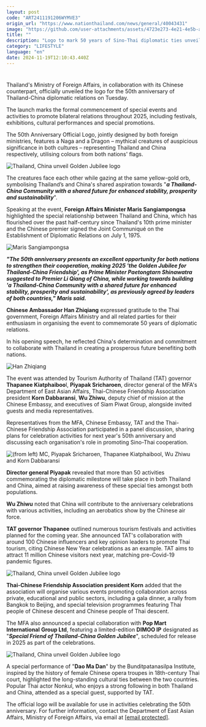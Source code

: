 ```yaml
---
layout: post
code: "ART2411191206WYMVE3"
origin_url: "https://www.nationthailand.com/news/general/40043431"
image: "https://github.com/user-attachments/assets/4723e273-4e21-4e5b-aafe-d0fe52390b5a"
title: ""
description: "Logo to mark 50 years of Sino-Thai diplomatic ties unveiled"
category: "LIFESTYLE"
language: "en"
date: 2024-11-19T12:10:43.440Z
---
```


# 











Thailand's Ministry of Foreign Affairs, in collaboration with its Chinese counterpart, officially unveiled the logo for the 50th anniversary of Thailand-China diplomatic relations on Tuesday.



The launch marks the formal commencement of special events and activities to promote bilateral relations throughout 2025, including festivals, exhibitions, cultural performances and special promotions.



The 50th Anniversary Official Logo, jointly designed by both foreign ministries, features a Naga and a Dragon – mythical creatures of auspicious significance in both cultures – representing Thailand and China respectively, utilising colours from both nations' flags.

  ![Thailand, China unveil Golden Jubilee logo](https://github.com/user-attachments/assets/728ec714-b83c-4422-8824-b785b838e5e6)

The creatures face each other while gazing at the same yellow-gold orb, symbolising Thailand’s and China's shared aspiration towards "_**a Thailand-China Community with a shared future for enhanced stability, prosperity and sustainability**_".



Speaking at the event, **Foreign Affairs Minister Maris Sangiampongsa** highlighted the special relationship between Thailand and China, which has flourished over the past half-century since Thailand's 10th prime minister and the Chinese premier signed the Joint Communiqué on the Establishment of Diplomatic Relations on July 1, 1975.



  ![Maris Sangiampongsa](https://media.nationthailand.com/uploads/images/contents/w1024/2024/11/BjZZceopbho1xUGLGbBR.webp?x-image-process=style/lg-webp)

_**"The 50th anniversary presents an excellent opportunity for both nations to strengthen their cooperation, making 2025 'the Golden Jubilee for Thailand-China Friendship', as Prime Minister Paetongtarn Shinawatra suggested to Premier Li Qiang of China, while working towards building 'a Thailand-China Community with a shared future for enhanced stability, prosperity and sustainability', as previously agreed by leaders of both countries," Maris said.**_





**Chinese Ambassador Han Zhiqiang** expressed gratitude to the Thai government, Foreign Affairs Ministry and all related parties for their enthusiasm in organising the event to commemorate 50 years of diplomatic relations.

In his opening speech, he reflected China's determination and commitment to collaborate with Thailand in creating a prosperous future benefiting both nations.

  ![Han Zhiqiang](https://github.com/user-attachments/assets/c3c838d4-e00a-4b14-a92a-30bae7e0214b)

The event was attended by Tourism Authority of Thailand (TAT) governor **Thapanee Kiatphaiboo**l, **Piyapak Sricharoen**, director general of the MFA's Department of East Asian Affairs, Thai-Chinese Friendship Association president **Korn Dabbaransi**, **Wu Zhiwu**, deputy chief of mission at the Chinese Embassy, and executives of Siam Piwat Group, alongside invited guests and media representatives.



Representatives from the MFA, Chinese Embassy, TAT and the Thai-Chinese Friendship Association participated in a panel discussion, sharing plans for celebration activities for next year's 50th anniversary and discussing each organisation's role in promoting Sino-Thai cooperation.



  ![(from left) MC, Piyapak Sricharoen, Thapanee Kiatphaibool, Wu Zhiwu and Korn Dabbaransi](https://github.com/user-attachments/assets/fa7bf51e-1c67-4466-aaee-d3eed132d820)



**Director general Piyapak** revealed that more than 50 activities commemorating the diplomatic milestone will take place in both Thailand and China, aimed at raising awareness of these special ties amongst both populations.



**Wu Zhiwu** noted that China will contribute to the anniversary celebrations with various activities, including an aerobatics show by the Chinese air force.





**TAT governor Thapanee** outlined numerous tourism festivals and activities planned for the coming year. She announced TAT's collaboration with around 100 Chinese influencers and key opinion leaders to promote Thai tourism, citing Chinese New Year celebrations as an example. TAT aims to attract 11 million Chinese visitors next year, matching pre-Covid-19 pandemic figures.



  ![Thailand, China unveil Golden Jubilee logo](https://media.nationthailand.com/uploads/images/contents/w1024/2024/11/vx6fMo5CHnejYGsy7W41.webp?x-image-process=style/lg-webp)



**Thai-Chinese Friendship Association president Korn** added that the association will organise various events promoting collaboration across private, educational and public sectors, including a gala dinner, a rally from Bangkok to Beijing, and special television programmes featuring Thai people of Chinese descent and Chinese people of Thai descent.



The MFA also announced a special collaboration with **Pop Mart International** **Group Ltd**, featuring a limited-edition **DIMOO IP** designated as "_**Special Friend of Thailand-China Golden Jubilee**_", scheduled for release in 2025 as part of the celebrations.



  ![Thailand, China unveil Golden Jubilee logo](https://github.com/user-attachments/assets/f9c5444d-033e-4afd-943d-94d22f7b32d0)

A special performance of "**Dao Ma Dan**" by the Bunditpatanasilpa Institute, inspired by the history of female Chinese opera troupes in 18th-century Thai court, highlighted the long-standing cultural ties between the two countries. Popular Thai actor Nonkul, who enjoys a strong following in both Thailand and China, attended as a special guest, supported by TAT.



The official logo will be available for use in activities celebrating the 50th anniversary. For further information, contact the Department of East Asian Affairs, Ministry of Foreign Affairs, via email at [\[email protected\]](/cdn-cgi/l/email-protection).